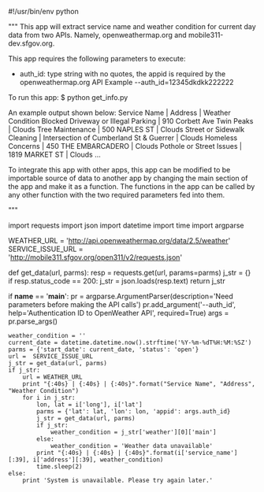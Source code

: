#!/usr/bin/env python

"""
This app will extract service name and weather condition for current day data from two APIs.
Namely, openweathermap.org and mobile311-dev.sfgov.org.

This app requires the following parameters to execute:
  - auth_id: type string with no quotes, the appid is required by the openweathermap.org API
    Example --auth_id=12345dkdkk222222

To run this app:
  $ python get_info.py

An example output shown below:
Service Name                             | Address                                  | Weather Condition
Blocked Driveway or Illegal Parking      | 910 Corbett Ave Twin Peaks               | Clouds
Tree Maintenance                         | 500 NAPLES ST                            | Clouds
Street or Sidewalk Cleaning              | Intersection of Cumberland St & Guerrer  | Clouds
Homeless Concerns                        | 450 THE EMBARCADERO                      | Clouds
Pothole or Street Issues                 | 1819 MARKET ST                           | Clouds
...


To integrate this app with other apps, this app can be modified to be
importable source of data to another app by changing the main section of
the app and make it as a function. The functions in the app can be called
by any other function with the two required parameters fed into them.

"""


import requests
import json
import datetime
import time
import argparse

WEATHER_URL = 'http://api.openweathermap.org/data/2.5/weather'
SERVICE_ISSUE_URL = 'http://mobile311.sfgov.org/open311/v2/requests.json'

def get_data(url, parms):
    resp = requests.get(url, params=parms)
    j_str = {}
    if resp.status_code == 200:
        j_str = json.loads(resp.text)
    return j_str


if __name__ == '__main__':
    pr = argparse.ArgumentParser(description='Need parameters before making the API calls')
    pr.add_argument('--auth_id', help='Authentication ID to OpenWeather API', required=True)
    args = pr.parse_args()

    weather_condition = ''
    current_date = datetime.datetime.now().strftime('%Y-%m-%dT%H:%M:%SZ')
    parms = {'start_date': current_date, 'status': 'open'}
    url =  SERVICE_ISSUE_URL
    j_str = get_data(url, parms)
    if j_str:
        url = WEATHER_URL
        print "{:40s} | {:40s} | {:40s}".format("Service Name", "Address", "Weather Condition")
        for i in j_str:
            lon, lat = i['long'], i['lat']
            parms = {'lat': lat, 'lon': lon, 'appid': args.auth_id}
            j_str = get_data(url, parms)
            if j_str:
                weather_condition = j_str['weather'][0]['main']
            else:
                weather_condition = 'Weather data unavailable'
            print "{:40s} | {:40s} | {:40s}".format(i['service_name'][:39], i['address'][:39], weather_condition)
            time.sleep(2)
    else:
        print 'System is unavailable. Please try again later.'
